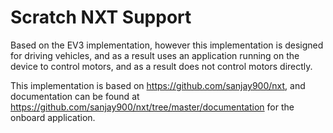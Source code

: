 # Scratch NXT Support

Based on the EV3 implementation, however this implementation is designed for driving vehicles, and as a result
uses an application running on the device to control motors, and as a result does not control motors directly.

This implementation is based on https://github.com/sanjay900/nxt, and documentation can be found at https://github.com/sanjay900/nxt/tree/master/documentation for the onboard application.
